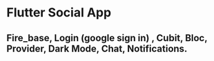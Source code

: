 
# Flutter Social App
## Fire_base, Login (google sign in) , Cubit, Bloc, Provider, Dark Mode, Chat, Notifications.

